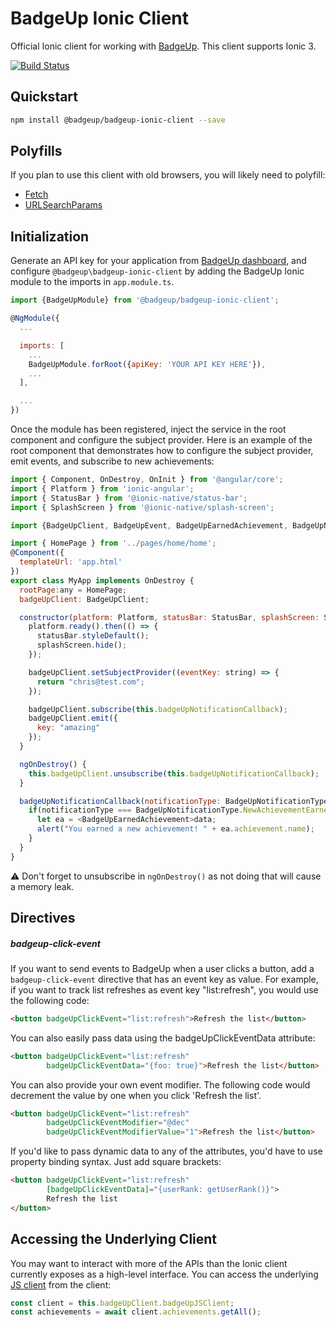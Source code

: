 # BadgeUp Ionic Client
Official Ionic client for working with [BadgeUp](https://www.badgeup.io/). This client supports Ionic 3.

[![Build Status](https://travis-ci.org/BadgeUp/badgeup-ionic-client.svg?branch=master)](https://travis-ci.org/BadgeUp/badgeup-ionic-client)

## Quickstart

```sh
npm install @badgeup/badgeup-ionic-client --save
```

## Polyfills
If you plan to use this client with old browsers, you will likely need to polyfill:
* [Fetch](https://developer.mozilla.org/en-US/docs/Web/API/Fetch_API)
* [URLSearchParams](https://developer.mozilla.org/en-US/docs/Web/API/URLSearchParams)

## Initialization
Generate an API key for your application from [BadgeUp dashboard](https://dashboard.badgeup.io/), and configure `@badgeup\badgeup-ionic-client` by adding the BadgeUp Ionic module to the imports in `app.module.ts`.

```js
import {BadgeUpModule} from '@badgeup/badgeup-ionic-client';

@NgModule({
  ...

  imports: [
    ...
    BadgeUpModule.forRoot({apiKey: 'YOUR API KEY HERE'}),
    ...
  ],

  ...
})

```

Once the module has been registered, inject the service in the root component and configure the subject provider.
Here is an example of the root component that demonstrates how to configure the subject provider, emit events, and subscribe to new achievements:

```js
import { Component, OnDestroy, OnInit } from '@angular/core';
import { Platform } from 'ionic-angular';
import { StatusBar } from '@ionic-native/status-bar';
import { SplashScreen } from '@ionic-native/splash-screen';

import {BadgeUpClient, BadgeUpEvent, BadgeUpEarnedAchievement, BadgeUpNotificationType} from '@badgeup/badgeup-ionic-client';

import { HomePage } from '../pages/home/home';
@Component({
  templateUrl: 'app.html'
})
export class MyApp implements OnDestroy {
  rootPage:any = HomePage;
  badgeUpClient: BadgeUpClient;

  constructor(platform: Platform, statusBar: StatusBar, splashScreen: SplashScreen, badgeUpClient: BadgeUpClient) {
    platform.ready().then(() => {
      statusBar.styleDefault();
      splashScreen.hide();
    });

    badgeUpClient.setSubjectProvider((eventKey: string) => {
      return "chris@test.com";
    });

    badgeUpClient.subscribe(this.badgeUpNotificationCallback);
    badgeUpClient.emit({
      key: "amazing"
    });
  }

  ngOnDestroy() {
    this.badgeUpClient.unsubscribe(this.badgeUpNotificationCallback);
  }

  badgeUpNotificationCallback(notificationType: BadgeUpNotificationType, data: any) {
    if(notificationType === BadgeUpNotificationType.NewAchievementEarned) {
      let ea = <BadgeUpEarnedAchievement>data;
      alert("You earned a new achievement! " + ea.achievement.name);
    }
  }
}
```

:warning: Don't forget to unsubscribe in `ngOnDestroy()` as not doing that will cause a memory leak.

## Directives

##### badgeup-click-event
If you want to send events to BadgeUp when a user clicks a button, add a `badgeup-click-event` directive that has an event key as value.
For example, if you want to track list refreshes as event key "list:refresh", you would use the following code:

```html
<button badgeUpClickEvent="list:refresh">Refresh the list</button>
```

You can also easily pass data using the badgeUpClickEventData attribute:

```html
<button badgeUpClickEvent="list:refresh"
        badgeUpClickEventData="{foo: true}">Refresh the list</button>
```

You can also provide your own event modifier. The following code would decrement the value by one when you click 'Refresh the list'.
```html
<button badgeUpClickEvent="list:refresh"
        badgeUpClickEventModifier="@dec"
        badgeUpClickEventModifierValue="1">Refresh the list</button>
```

If you'd like to pass dynamic data to any of the attributes, you'd have to use property binding syntax. Just add square brackets:
```html
<button badgeUpClickEvent="list:refresh"
        [badgeUpClickEventData]="{userRank: getUserRank()}">
        Refresh the list
</button>
```

## Accessing the Underlying Client

You may want to interact with more of the APIs than the Ionic client currently exposes as a high-level interface.
You can access the underlying [JS client](https://github.com/badgeup/badgeup-browser-client) from the client:

```ts
const client = this.badgeUpClient.badgeUpJSClient;
const achievements = await client.achievements.getAll();
```
